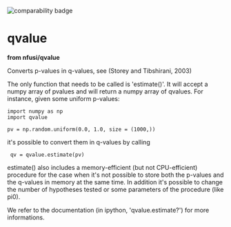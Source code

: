 ![comparability badge](https://img.shields.io/badge/Python-Python3-brightgreen)

qvalue
======
**from nfusi/qvalue**

Converts p-values in q-values, see (Storey and Tibshirani, 2003)

The only function that needs to be called is 'estimate()'. 
It will accept a numpy array of pvalues and will return a numpy array of qvalues.
For instance, given some uniform p-values:

    import numpy as np 
    import qvalue

    pv = np.random.uniform(0.0, 1.0, size = (1000,))

it's possible to convert them in q-values by calling

     qv = qvalue.estimate(pv)

estimate() also includes a memory-efficient (but not CPU-efficient) procedure for the case
when it's not possible to store both the p-values and the q-values in memory at the same time.
In addition it's possible to change the number of hypotheses tested or some parameters of the
procedure (like pi0).

We refer to the documentation (in ipython, 'qvalue.estimate?') for more informations.
